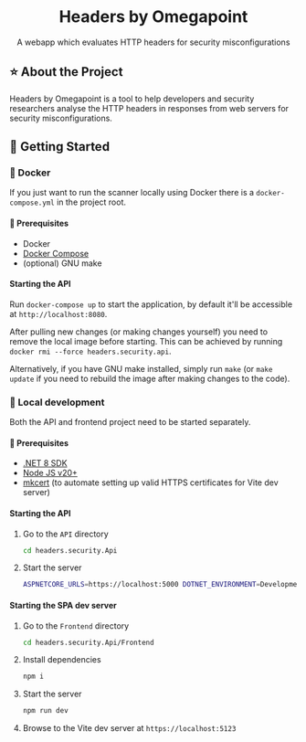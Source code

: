 <div align='center'>
<h1>Headers by Omegapoint</h1>
<p>A webapp which evaluates HTTP headers for security misconfigurations</p>
</div>

## ⭐ About the Project

Headers by Omegapoint is a tool to help developers and 
security researchers analyse the HTTP headers in responses 
from web servers for security misconfigurations.

## 🧰 Getting Started

### 🐳 Docker

If you just want to run the scanner locally using Docker
there is a `docker-compose.yml` in the project root.

#### 📜 Prerequisites

- Docker
- [Docker Compose](https://docs.docker.com/compose/install/)
- (optional) GNU make

#### Starting the API

Run `docker-compose up` to start the application,
by default it'll be accessible at `http://localhost:8080`.

After pulling new changes (or making changes yourself) you need
to remove the local image before starting. This can be achieved
by running `docker rmi --force headers.security.api`.

Alternatively, if you have GNU make installed, simply run `make`
(or `make update` if you need to rebuild the image after making 
changes to the code).

### 🚧 Local development

Both the API and frontend project need to be started separately.

#### 📜 Prerequisites

- [.NET 8 SDK](https://dotnet.microsoft.com/en-us/download/dotnet/8.0)
- [Node JS v20+](https://nodejs.org/en/download)
- [mkcert](https://github.com/FiloSottile/mkcert) (to automate setting up valid HTTPS certificates for Vite dev server)

#### Starting the API
1. Go to the `API` directory
    ```bash
    cd headers.security.Api
    ```
2. Start the server
    ```bash
    ASPNETCORE_URLS=https://localhost:5000 DOTNET_ENVIRONMENT=Development dotnet watch
    ```

#### Starting the SPA dev server
1. Go to the `Frontend` directory
    ```bash
    cd headers.security.Api/Frontend
    ```
2. Install dependencies
    ```bash
    npm i
    ```
3. Start the server
    ```bash
    npm run dev
    ```
4. Browse to the Vite dev server at `https://localhost:5123`